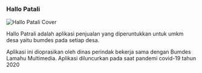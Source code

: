 ### Hallo Patali


![Hallo Patali Cover](https://fn-code.github.io/portofolio/img/hp1.png)

Hallo Patrali adalah aplikasi penjualan yang diperuntukkan untuk umkm desa yaitu bumdes pada setiap desa.

Aplikasi ini dioprasikan oleh dinas perindak bekerja sama dengan Bumdes Lamahu Multimedia. Aplikasi diluncurkan pada saat pandemi covid-19 tahun 2020 

